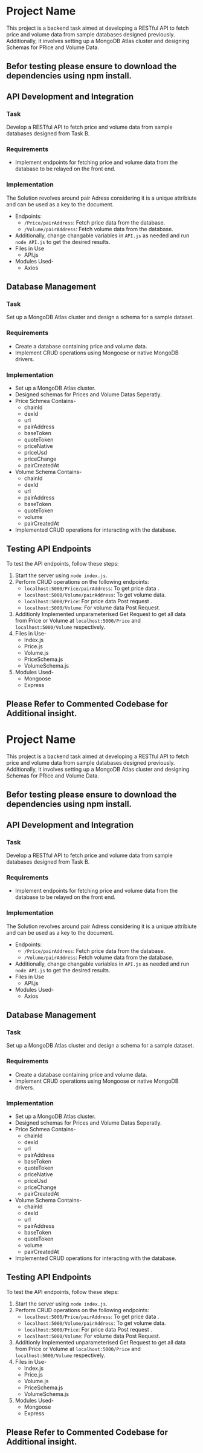 # Project Name

This project is a backend task aimed at developing a RESTful API to fetch price and volume data from sample databases designed previously. 
Additionally, it involves setting up a MongoDB Atlas cluster and designing Schemas for PRice and Volume Data.

## Befor testing please ensure to download the dependencies using  npm install.

## API Development and Integration

### Task
Develop a RESTful API to fetch price and volume data from sample databases designed from Task B.

### Requirements
- Implement endpoints for fetching price and volume data from the database to be relayed on the front end.

### Implementation
The Solution revolves around pair Adress considering it is a unique attribiute and can be used as a key to the document.
- Endpoints:
  - `/Price/pairAddress`: Fetch price data from the database.
  - `/Volume/pairAddress`: Fetch volume data from the database.
- Additionally, change changable variables in `API.js` as needed and run `node API.js` to get the desired results.
- Files in Use
  - API.js
- Modules Used-
  - Axios

## Database Management

### Task
Set up a MongoDB Atlas cluster and design a schema for a sample dataset.

### Requirements
- Create a database containing price and volume data.
- Implement CRUD operations using Mongoose or native MongoDB drivers.

### Implementation
- Set up a MongoDB Atlas cluster.
- Designed schemas for Prices and Volume Datas Seperatly.
- Price Schmea Contains-
  - chainId
  - dexId
  - url
  - pairAddress
  - baseToken
  - quoteToken
  - priceNative
  - priceUsd
  - priceChange
  - pairCreatedAt
- Volume Schema Contains-
  - chainId
  - dexId
  - url
  - pairAddress
  - baseToken
  - quoteToken
  - volume
  - pairCreatedAt 
- Implemented CRUD operations for interacting with the database.

## Testing API Endpoints
To test the API endpoints, follow these steps:
1. Start the server using `node index.js`.
2. Perform CRUD operations on the following endpoints:
   - `localhost:5000/Price/pairAddress`: To get price data .
   - `localhost:5000/Volume/pairAddress`: To get volume data.
   - `localhost:5000/Price`: For price data Post request .
   - `localhost:5000/Volume`: For volume data Post Request.
3. Additionly Implemented unparameterised Get Request to get all data from Price or Volume at `localhost:5000/Price` and `localhost:5000/Volume` respectively.
4. Files in Use-
     - Index.js
     - Price.js
     - Volume.js
     - PriceSchema.js
     - VolumeSchema.js
5. Modules Used-
     - Mongoose
     - Express


## Please Refer to Commented Codebase for Additional insight.
   


# Project Name

This project is a backend task aimed at developing a RESTful API to fetch price and volume data from sample databases designed previously. 
Additionally, it involves setting up a MongoDB Atlas cluster and designing Schemas for PRice and Volume Data.

## Befor testing please ensure to download the dependencies using  npm install.

## API Development and Integration

### Task
Develop a RESTful API to fetch price and volume data from sample databases designed from Task B.

### Requirements
- Implement endpoints for fetching price and volume data from the database to be relayed on the front end.

### Implementation
The Solution revolves around pair Adress considering it is a unique attribiute and can be used as a key to the document.
- Endpoints:
  - `/Price/pairAddress`: Fetch price data from the database.
  - `/Volume/pairAddress`: Fetch volume data from the database.
- Additionally, change changable variables in `API.js` as needed and run `node API.js` to get the desired results.
- Files in Use
  - API.js
- Modules Used-
  - Axios

## Database Management

### Task
Set up a MongoDB Atlas cluster and design a schema for a sample dataset.

### Requirements
- Create a database containing price and volume data.
- Implement CRUD operations using Mongoose or native MongoDB drivers.

### Implementation
- Set up a MongoDB Atlas cluster.
- Designed schemas for Prices and Volume Datas Seperatly.
- Price Schmea Contains-
  - chainId
  - dexId
  - url
  - pairAddress
  - baseToken
  - quoteToken
  - priceNative
  - priceUsd
  - priceChange
  - pairCreatedAt
- Volume Schema Contains-
  - chainId
  - dexId
  - url
  - pairAddress
  - baseToken
  - quoteToken
  - volume
  - pairCreatedAt 
- Implemented CRUD operations for interacting with the database.

## Testing API Endpoints
To test the API endpoints, follow these steps:
1. Start the server using `node index.js`.
2. Perform CRUD operations on the following endpoints:
   - `localhost:5000/Price/pairAddress`: To get price data .
   - `localhost:5000/Volume/pairAddress`: To get volume data.
   - `localhost:5000/Price`: For price data Post request .
   - `localhost:5000/Volume`: For volume data Post Request.
3. Additionly Implemented unparameterised Get Request to get all data from Price or Volume at `localhost:5000/Price` and `localhost:5000/Volume` respectively.
4. Files in Use-
     - Index.js
     - Price.js
     - Volume.js
     - PriceSchema.js
     - VolumeSchema.js
5. Modules Used-
     - Mongoose
     - Express


## Please Refer to Commented Codebase for Additional insight.